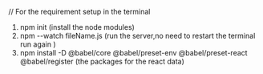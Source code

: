 // For the requirement setup in the terminal

1. npm init (install the node modules)
2. npm --watch fileName.js  (run the server,no need to restart the terminal run again )
3. npm install -D @babel/core @babel/preset-env @babel/preset-react @babel/register (the packages for the react data)
